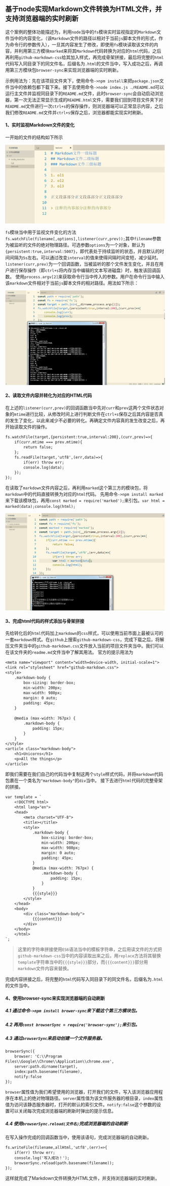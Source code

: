 ## 基于node实现Markdown文件转换为HTML文件，并支持浏览器端的实时刷新

这个案例的整体功能描述为，利用`node`当中的`fs`模块实时监视指定的`Markdown`文件当中的内容变化，（该`Markdown`文件的路径以相对于当前`js`脚本文件的形式，作为命令行的参数传入），一旦其内容发生了修改，即使用`fs`模块读取该文件的内容，并利用第三方模块`marked`来将其`Markdown`代码转换为对应的`html`代码，之后再利用`github-markdown-css`给其加入样式，再完成骨架拼接，最后将完整的`html`代码写入同目录下的同文件名，后缀名为`.html`的文件当中，写入成功之后，再调用第三方模块包`browser-sync`来实现浏览器端的实时刷新。

示例用法为：先在该项目文件夹下，使用命令`->npm install`来把`package.json`文件当中的依赖包都下载下来。接下去使用命令`->node index.js ./README.md`可以运行主文件并监视同目录下的`README.md`文件，此时`browser-sync`会自动启动浏览器，第一次无法正常显示生成的`README.html`文件，需要我们回到项目文件夹下对`README.md`文件进行一次`ctrl+s`的保存操作，则浏览器端可以正常显示内容，之后我们修改`README.md`文件并`ctrl+s`保存之后，浏览器都能实现实时刷新。
#### 1、实时监视Markdown文件的变化
一开始的文件的结构如下所示

![](./imgs/1.png)

`fs`模块当中用于监视文件变化的方法`fs.watchFile(filename[,options],listener(curr,prev));`其中`filename`参数为被监听的文件的绝对物理路径。可选参数`options`为一个对象，默认为`{persistent:true,interval:5007}`，即代表处于持续监听的状态，并且默认的时间间隔为`5s`左右。可以通过改变`interval`的值来使得间隔时间变短，减少延时。`listener(curr,prev)`为一个回调函数，当被监听的那个文件发生变化，并且在用户进行保存操作（即`ctrl+s`将内存当中编辑的文本写进磁盘）时，触发该回调函数。
使用`process.argv[2]`来获取命令行当中传入的参数。用户在命令行当中输入该`markdown`文件相对于当前`js`脚本文件的相对路径。用法如下所示：

![](./imgs/2.png)

#### 2、读取文件内容并转化为对应的HTML代码
在上述的`listener(curr,prev)`的回调函数当中先对`curr`和`prev`这两个文件状态对象的`mtime`进行比较，从修改时间上进行判断文件在`ctrl+s`保存之后其内容是否真的发生了变化，以此来减少不必要的转化。再确定文件内容真的发生改变之后，再开始读取文件的操作。

    fs.watchFile(target,{persistent:true,interval:200},(curr,prev)=>{
        if(curr.mtime === prev.mtime){
            return false;
        };
        fs.readFile(target,'utf8',(err,data)=>{
            if(err) throw err;
            console.log(data);
        });
    });
在读取了`markdown`文件内容之后，再利用`marked`这个第三方的模块包，将`markdown`中的代码直接转换为对应的`html`代码。
先用命令`->npm install marked` 来下载该模块包，再用`const marked = require('marked');`来引包。`var html = marked(data);console.log(html);`

![](./imgs/3.png)

#### 3、完成html代码的样式添加与骨架拼接

先给转化后的`html`代码加上`markdown`的`css`样式，可以使用当前市面上最被认可的一套`markdown`样式。在`github`上搜索`github-markdown-css`，完成下载之后，将解压文件夹当中的`github-markdown.css`文件放入当前的项目文件夹当中。我们可以在该文件夹的`readme.md`文件当中了解其用法。
官方的提示用法为

    <meta name="viewport" content="width=device-width, initial-scale=1">
    <link rel="stylesheet" href="github-markdown.css">
    <style>
    	.markdown-body {
    		box-sizing: border-box;
    		min-width: 200px;
    		max-width: 980px;
    		margin: 0 auto;
    		padding: 45px;
    	}
    
    	@media (max-width: 767px) {
    		.markdown-body {
    			padding: 15px;
    		}
    	}
    </style>
    <article class="markdown-body">
    	<h1>Unicorns</h1>
    	<p>All the things</p>
    </article>  
即我们需要在我们自己的代码当中复制这两个`style`样式代码，并将`markdown`代码包裹在一个类名为`"markdown-body"`的`div`当中。
接下去进行`html`代码的完整骨架的拼接。

    var template = `
        <!DOCTYPE html>
        <html lang="en">
        <head>
            <meta charset="UTF-8">
            <title></title>
            <style>
                .markdown-body {
                    box-sizing: border-box;
                    min-width: 200px;
                    max-width: 980px;
                    margin: 0 auto;
                    padding: 45px;
                }
                @media (max-width: 767px) {
                    .markdown-body {
                        padding: 15px;
                    }
                }
                {{{style}}}
            </style>
        </head>
        <body>
            <div class="markdown-body">
                {{{content}}}
            </div>
        </body>
        </html>
    `;
> 这里的字符串拼接使用`ES6`语法当中的模板字符串，之后用读文件的方式把`github-markdown-css`当中的内容读取出来之后，用`replace`方法将其替换`template`字符串当中的`{{{style}}}`部分，而`{{{content}}}`部分用`markdown`文件内容来替换。

完成内容拼接之后，将完整的`html`代码写入同目录下的同文件名，后缀名为`.html`的文件当中。
#### 4、使用browser-sync来实现浏览器端的自动刷新
##### 4.1 通过命令`->npm install brower-sync`来下载这个第三方模块包。
##### 4.2 再用`const browserSync = require('browser-sync');`来引包。
##### 4.3 通过`browserSync`来启动创建一个文件服务器。

    browserSync({
        browser: 'C:\\Program Files\\Google\\Chrome\\Application\\chrome.exe',
        server:path.dirname(target),
        index:path.basename(filename),
        notify:false
    });
`browser`属性值为我们希望使用的浏览器，打开我们的文件，写入该浏览器应用程序在本机上的绝对物理路径。`server`属性值为该文件服务器的根目录，`index`属性值为访问该静态服务器时，打开的默认的索引文件。`notify:false`这个参数的设置可以关闭每次完成浏览器端的刷新时弹出的提示信息。
##### 4.4 使用`browserSync.reload(文件名)`完成浏览器端的自动刷新
在写入操作完成的回调函数当中，使用该语句，完成浏览器端的自动刷新。

    fs.writeFile(filename,allHtml,'utf8',(err)=>{
        if(err) throw err;
        console.log('写入成功！');
        browserSync.reload(path.basename(filename));
    });
这样就完成了Markdown文件转换为HTML文件，并支持浏览器端的实时刷新。

